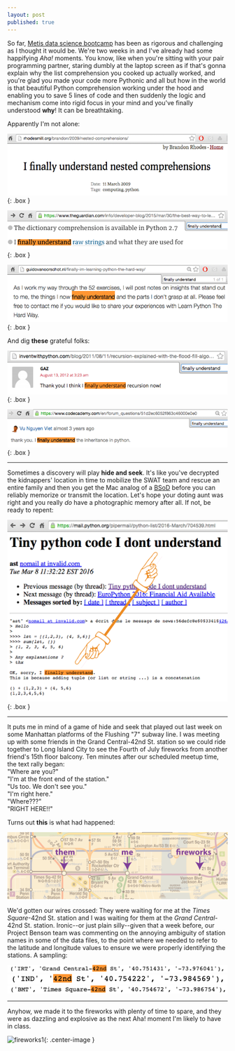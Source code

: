 ```yaml
---
layout: post
published: true
---
```


<style type="text/css">
.box
{
  border-width: 2px;
  border-color: #000000;
  border-style: solid;
  padding:1px;
  margin-left: auto;
  margin-right: auto;
}
.center-text
{
  text-align: center;
}
</style>

So far, [Metis data science bootcamp](http://www.thisismetis.com/data-science) has been as rigorous and challenging as I thought it would be. We're two weeks in and I've already had some happifying <i>Aha!</i> moments. You know, like when you're sitting with your pair programming partner, staring dumbly at the laptop screen as if that's gonna explain why the list comprehension you cooked up actually worked, and you're glad you made your code more Pythonic and all but how in the world is that beautiful Python comprehension working under the hood and enabling you to save 5 lines of code and then suddenly the logic and mechanism come into rigid focus in your mind and you've finally understood <b>why</b>! It can be breathtaking. 

Apparently I'm not alone:

![](/images/finally_5.png){: .box }

![](/images/finally_4.png){: .box }

![](/images/finally_6.png){: .box }

And dig <b>these</b> grateful folks:

![](/images/finally_3.png){: .box }

![](/images/finally_1.png){: .box }


***


Sometimes a discovery will play <b>hide and seek</b>. It's like you've decrypted the kidnappers' location in time to mobilize the SWAT team and rescue an entire family and then you get the Mac analog of a [BSoD](https://en.wikipedia.org/wiki/Blue_Screen_of_Death) before you can reliably memorize or transmit the location. Let's hope your doting aunt was right and you really <i>do</i> have a photographic memory after all. If not, be ready to repent:

![](/images/finally_2.png){: .box }


***

It puts me in mind of a game of hide and seek that played out last week on some Manhattan platforms of the Flushing "7" subway line. I was meeting up with some friends in the Grand Central-42nd St. station so we could ride together to Long Island City to see the Fourth of July fireworks from another friend's 15th floor balcony. Ten minutes after our scheduled meetup time, the text rally began:  
"Where are you?"  
"I'm at the front end of the station."  
"Us too. We don't see you."  
"I'm right here."  
"Where???"  
"RIGHT HERE!!"  

Turns out <b>this</b> is what had happened:

![](/images/them-me-fireworks.png)

We'd gotten our wires crossed: They were waiting for me at the <i>Times Square</i>-42nd St. station and I was waiting for them at the <i>Grand Central</i>-42nd St. station. Ironic--or just plain silly--given that a week before, our Project Benson team was commenting on the annoying ambiguity of station names in some of the data files, to the point where we needed to refer to the latitude and longitude values to ensure we were properly identifying the stations. A sampling:

![](/images/gc42_in_data.png)
![](/images/ind_42nd_in_data.png)
![](/images/times_sq_in_data.png)

***

Anyhow, we made it to the fireworks with plenty of time to spare, and they were as dazzling and explosive as the next Aha! moment I'm likely to have in class. 

![fireworks1](/images/fireworks.png){: .center-image }






